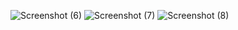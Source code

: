 ![Screenshot (6)](https://github.com/ABHISHEK20023/cryptowit/assets/86145228/51c69de9-b00a-4e79-b74f-5299f62e45a3)
![Screenshot (7)](https://github.com/ABHISHEK20023/cryptowit/assets/86145228/e7600e5a-721e-496f-b02e-bc25f85ee806)
![Screenshot (8)](https://github.com/ABHISHEK20023/cryptowit/assets/86145228/36e1dd5d-0ff3-40f6-ba2d-5e29446312b7)
